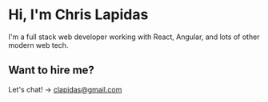 # Hi, I'm Chris Lapidas
I'm a full stack web developer working with React, Angular, and lots of other modern web tech.

## Want to hire me?
Let's chat! -> clapidas@gmail.com
